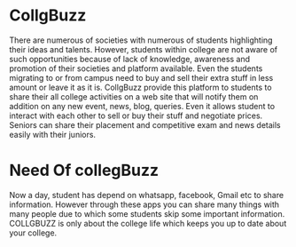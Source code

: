 # CollgBuzz
There are numerous of societies with numerous of students highlighting their ideas and talents. However, students within college are not aware of such opportunities because of lack of knowledge, awareness and promotion of their societies and platform available. Even the students migrating to or from campus need to buy and sell their extra stuff in less amount or leave it as it is.
CollgBuzz provide this platform to students to share their all college activities on a web site that will notify them on addition on any new event, news, blog, queries. Even it allows student to interact with each other to sell or buy their stuff and negotiate prices. Seniors can share their placement and competitive exam and news details easily with their juniors.
# Need Of collegBuzz
Now a day, student has depend on whatsapp, facebook, Gmail etc to share information. However through these apps you can share many things with many people due to which some students skip some important information. COLLGBUZZ is only about the college life which keeps you up to date about your college.
